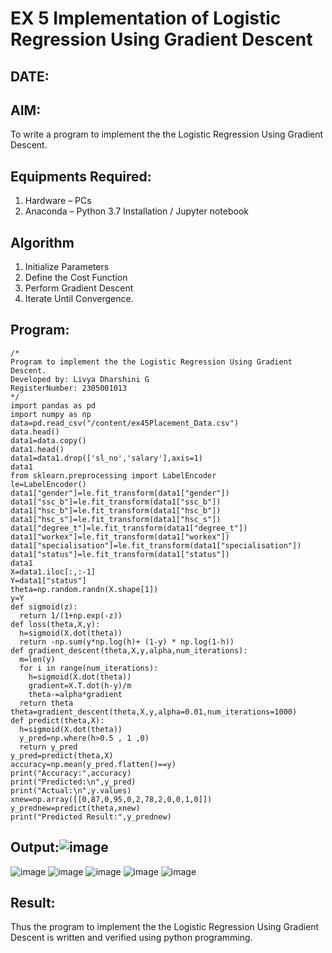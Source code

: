 # EX 5 Implementation of Logistic Regression Using Gradient Descent
## DATE:
## AIM:
To write a program to implement the the Logistic Regression Using Gradient Descent.

## Equipments Required:
1. Hardware – PCs
2. Anaconda – Python 3.7 Installation / Jupyter notebook

## Algorithm
1. Initialize Parameters
2. Define the Cost Function
3. Perform Gradient Descent
4. Iterate Until Convergence.

## Program:
```
/*
Program to implement the the Logistic Regression Using Gradient Descent.
Developed by: Livya Dharshini G
RegisterNumber: 2305001013
*/
import pandas as pd
import numpy as np
data=pd.read_csv("/content/ex45Placement_Data.csv")
data.head()
data1=data.copy()
data1.head()
data1=data1.drop(['sl_no','salary'],axis=1)
data1
from sklearn.preprocessing import LabelEncoder
le=LabelEncoder()
data1["gender"]=le.fit_transform(data1["gender"])
data1["ssc_b"]=le.fit_transform(data1["ssc_b"])
data1["hsc_b"]=le.fit_transform(data1["hsc_b"])
data1["hsc_s"]=le.fit_transform(data1["hsc_s"])
data1["degree_t"]=le.fit_transform(data1["degree_t"])
data1["workex"]=le.fit_transform(data1["workex"])
data1["specialisation"]=le.fit_transform(data1["specialisation"])
data1["status"]=le.fit_transform(data1["status"])
data1
X=data1.iloc[:,:-1]
Y=data1["status"]
theta=np.random.randn(X.shape[1])
y=Y
def sigmoid(z):
  return 1/(1+np.exp(-z))
def loss(theta,X,y):
  h=sigmoid(X.dot(theta))
  return -np.sum(y*np.log(h)+ (1-y) * np.log(1-h))
def gradient_descent(theta,X,y,alpha,num_iterations):
  m=len(y)
  for i in range(num_iterations):
    h=sigmoid(X.dot(theta))
    gradient=X.T.dot(h-y)/m
    theta-=alpha*gradient
  return theta
theta=gradient_descent(theta,X,y,alpha=0.01,num_iterations=1000)
def predict(theta,X):
  h=sigmoid(X.dot(theta))
  y_pred=np.where(h>0.5 , 1 ,0)
  return y_pred
y_pred=predict(theta,X)
accuracy=np.mean(y_pred.flatten()==y)
print("Accuracy:",accuracy)
print("Predicted:\n",y_pred)
print("Actual:\n",y.values)
xnew=np.array([[0,87,0,95,0,2,78,2,0,0,1,0]])
y_prednew=predict(theta,xnew)
print("Predicted Result:",y_prednew)
```

## Output:![image](https://github.com/user-attachments/assets/4f838acc-eef0-48a6-9bea-b4a1d82db538)
![image](https://github.com/user-attachments/assets/b1985ea3-90cc-458f-8a81-2c7baec310ea)
![image](https://github.com/user-attachments/assets/a82d09f2-db7f-4b02-91d6-272f84e36e8c)
![image](https://github.com/user-attachments/assets/2769a9b8-ee5c-4a62-81df-03e0c9f5dbe2)
![image](https://github.com/user-attachments/assets/aa51946f-ba61-42cc-9055-c1252b98c41f)
![image](https://github.com/user-attachments/assets/d4539955-c38c-4d1f-be71-87674ff1d251)









## Result:
Thus the program to implement the the Logistic Regression Using Gradient Descent is written and verified using python programming.

